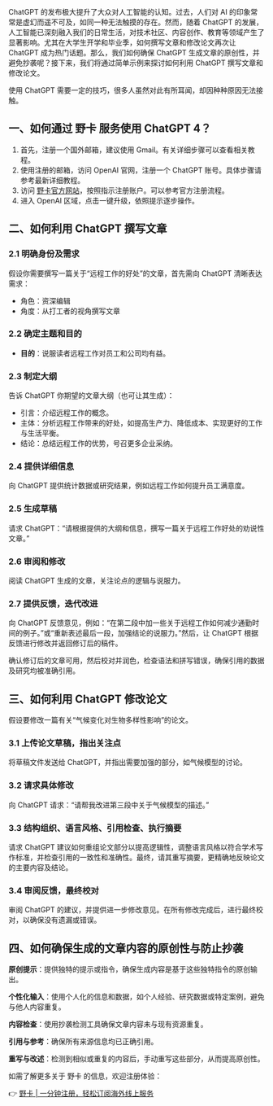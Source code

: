 ChatGPT 的发布极大提升了大众对人工智能的认知。过去，人们对 AI 的印象常常是虚幻而遥不可及，如同一种无法触摸的存在。然而，随着 ChatGPT 的发展，人工智能已深刻融入我们的日常生活，对技术社区、内容创作、教育等领域产生了显著影响。尤其在大学生开学和毕业季，如何撰写文章和修改论文再次让 ChatGPT 成为热门话题。那么，我们如何确保 ChatGPT 生成文章的原创性，并避免抄袭呢？接下来，我们将通过简单示例来探讨如何利用 ChatGPT 撰写文章和修改论文。

使用 ChatGPT 需要一定的技巧，很多人虽然对此有所耳闻，却因种种原因无法接触。

## 一、如何通过 野卡 服务使用 ChatGPT 4？

1. 首先，注册一个国外邮箱，建议使用 Gmail。有关详细步骤可以查看相关教程。
2. 使用注册的邮箱，访问 OpenAI 官网，注册一个 ChatGPT 账号。具体步骤请参考最新详细教程。
3. 访问 [野卡官方网站](https://bit.ly/bewildcard)，按照指示注册账户。可以参考官方注册流程。
4. 进入 OpenAI 区域，点击一键升级，依照提示逐步操作。

## 二、如何利用 ChatGPT 撰写文章

### 2.1 明确身份及需求

假设你需要撰写一篇关于“远程工作的好处”的文章，首先需向 ChatGPT 清晰表达需求：

- 角色：资深编辑
- 角度：从打工者的视角撰写文章

### 2.2 确定主题和目的

- **目的**：说服读者远程工作对员工和公司均有益。

### 2.3 制定大纲

告诉 ChatGPT 你期望的文章大纲（也可让其生成）：

- 引言：介绍远程工作的概念。
- 主体：分析远程工作带来的好处，如提高生产力、降低成本、实现更好的工作与生活平衡。
- 结论：总结远程工作的优势，号召更多企业采纳。

### 2.4 提供详细信息

向 ChatGPT 提供统计数据或研究结果，例如远程工作如何提升员工满意度。

### 2.5 生成草稿

请求 ChatGPT：“请根据提供的大纲和信息，撰写一篇关于远程工作好处的劝说性文章。”

### 2.6 审阅和修改

阅读 ChatGPT 生成的文章，关注论点的逻辑与说服力。

### 2.7 提供反馈，迭代改进

向 ChatGPT 反馈意见，例如：“在第二段中加一些关于远程工作如何减少通勤时间的例子。”或“重新表述最后一段，加强结论的说服力。”然后，让 ChatGPT 根据反馈进行修改并返回修订后的稿件。

确认修订后的文章可用，然后校对并润色，检查语法和拼写错误，确保引用的数据及研究均被准确引用。

## 三、如何利用 ChatGPT 修改论文

假设要修改一篇有关“气候变化对生物多样性影响”的论文。

### 3.1 上传论文草稿，指出关注点

将草稿文件发送给 ChatGPT，并指出需要加强的部分，如气候模型的讨论。

### 3.2 请求具体修改

向 ChatGPT 请求：“请帮我改进第三段中关于气候模型的描述。”

### 3.3 结构组织、语言风格、引用检查、执行摘要

请求 ChatGPT 建议如何重组论文部分以提高逻辑性，调整语言风格以符合学术写作标准，并检查引用的一致性和准确性。最终，请其重写摘要，更精确地反映论文的主要内容及结论。

### 3.4 审阅反馈，最终校对

审阅 ChatGPT 的建议，并提供进一步修改意见。在所有修改完成后，进行最终校对，以确保没有遗漏或错误。

## 四、如何确保生成的文章内容的原创性与防止抄袭

**原创提示**：提供独特的提示或指令，确保生成内容是基于这些独特指令的原创输出。

**个性化输入**：使用个人化的信息和数据，如个人经验、研究数据或特定案例，避免与他人内容重复。

**内容检查**：使用抄袭检测工具确保文章内容未与现有资源重复。

**引用与参考**：确保所有来源信息均已正确引用。

**重写与改述**：检测到相似或重复的内容后，手动重写这些部分，从而提高原创性。

如需了解更多关于 野卡 的信息，欢迎注册体验：

👉 [野卡 | 一分钟注册，轻松订阅海外线上服务](https://bit.ly/bewildcard)
